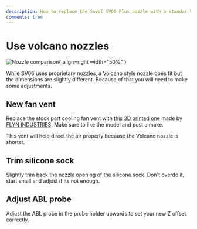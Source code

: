 ```yaml
---
description: How to replace the Sovol SV06 Plus nozzle with a standar Volcano style one
comments: true
---
```



# Use volcano nozzles

![Nozzle comparison](/images/plus/nozzle_comparison.webp){ align=right width="50%" }

While SV06 uses proprietary nozzles, a Volcano style nozzle does fit but the dimensions are slightly different. Because of that you will need to make some adjustments.

## New fan vent

Replace the stock part cooling fan vent with [this 3D printed one](https://www.printables.com/model/418096-sv06-plus-fan-duct-regular-volcano) made by [FLYN INDUSTRIES](https://www.printables.com/@FLYNINDUSTRIES). Make sure to like the model and post a make.

This vent will help direct the air properly because the Volcano nozzle is shorter.

## Trim silicone sock

Slightly trim back the nozzle opening of the silicone sock. Don't overdo it, start small and adjust if its not enough. 

## Adjust ABL probe

Adjust the ABL probe in the probe holder upwards to set your new Z offset correctly.

